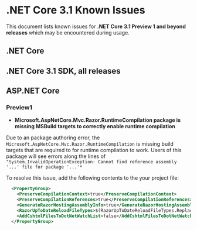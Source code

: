 # .NET Core 3.1  Known Issues

This document lists known issues for **.NET Core 3.1 Preview 1 and beyond releases** which may be encountered during usage.

## .NET Core

## .NET Core 3.1 SDK, all releases

## ASP.NET Core

### Preview1

* **Microsoft.AspNetCore.Mvc.Razor.RuntimeCompilation package is missing MSBuild targets to correctly enable runtime compilation**

Due to an package authoring error, the `Microsoft.AspNetCore.Mvc.Razor.RuntimeCompilation` is missing build targets that are required to for runtime compilation to work. 
Users of this package will see errors along the lines of `"System.InvalidOperationException: Cannot find reference assembly '...' file for package '...'*`

To resolve this issue, add the following contents to the your project file:

```xml
  <PropertyGroup>
    <PreserveCompilationContext>true</PreserveCompilationContext>
    <PreserveCompilationReferences>true</PreserveCompilationReferences>
    <GenerateRazorHostingAssemblyInfo>true</GenerateRazorHostingAssemblyInfo>
    <RazorUpToDateReloadFileTypes>$(RazorUpToDateReloadFileTypes.Replace('.cshtml', ''))</RazorUpToDateReloadFileTypes>
    <AddCshtmlFilesToDotNetWatchList>false</AddCshtmlFilesToDotNetWatchList>
  </PropertyGroup>
```



